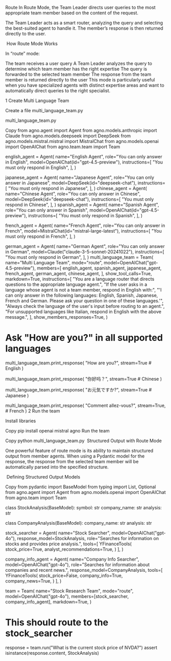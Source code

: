 Route
In Route Mode, the Team Leader directs user queries to the most appropriate team member based on the content of the request.

The Team Leader acts as a smart router, analyzing the query and selecting the best-suited agent to handle it. The member’s response is then returned directly to the user.

​
How Route Mode Works

In “route” mode:

The team receives a user query
A Team Leader analyzes the query to determine which team member has the right expertise
The query is forwarded to the selected team member
The response from the team member is returned directly to the user
This mode is particularly useful when you have specialized agents with distinct expertise areas and want to automatically direct queries to the right specialist.

1
Create Multi Language Team

Create a file multi_language_team.py

multi_language_team.py

Copy
from agno.agent import Agent
from agno.models.anthropic import Claude
from agno.models.deepseek import DeepSeek
from agno.models.mistral.mistral import MistralChat
from agno.models.openai import OpenAIChat
from agno.team.team import Team

english_agent = Agent(
    name="English Agent",
    role="You can only answer in English",
    model=OpenAIChat(id="gpt-4.5-preview"),
    instructions=[
        "You must only respond in English",
    ],
)

japanese_agent = Agent(
    name="Japanese Agent",
    role="You can only answer in Japanese",
    model=DeepSeek(id="deepseek-chat"),
    instructions=[
        "You must only respond in Japanese",
    ],
)
chinese_agent = Agent(
    name="Chinese Agent",
    role="You can only answer in Chinese",
    model=DeepSeek(id="deepseek-chat"),
    instructions=[
        "You must only respond in Chinese",
    ],
)
spanish_agent = Agent(
    name="Spanish Agent",
    role="You can only answer in Spanish",
    model=OpenAIChat(id="gpt-4.5-preview"),
    instructions=[
        "You must only respond in Spanish",
    ],
)

french_agent = Agent(
    name="French Agent",
    role="You can only answer in French",
    model=MistralChat(id="mistral-large-latest"),
    instructions=[
        "You must only respond in French",
    ],
)

german_agent = Agent(
    name="German Agent",
    role="You can only answer in German",
    model=Claude("claude-3-5-sonnet-20241022"),
    instructions=[
        "You must only respond in German",
    ],
)
multi_language_team = Team(
    name="Multi Language Team",
    mode="route",
    model=OpenAIChat("gpt-4.5-preview"),
    members=[
        english_agent,
        spanish_agent,
        japanese_agent,
        french_agent,
        german_agent,
        chinese_agent,
    ],
    show_tool_calls=True,
    markdown=True,
    instructions=[
        "You are a language router that directs questions to the appropriate language agent.",
        "If the user asks in a language whose agent is not a team member, respond in English with:",
        "'I can only answer in the following languages: English, Spanish, Japanese, French and German. Please ask your question in one of these languages.'",
        "Always check the language of the user's input before routing to an agent.",
        "For unsupported languages like Italian, respond in English with the above message.",
    ],
    show_members_responses=True,
)


# Ask "How are you?" in all supported languages
multi_language_team.print_response(
    "How are you?", stream=True  # English
)

multi_language_team.print_response(
    "你好吗？", stream=True  # Chinese
)

multi_language_team.print_response(
    "お元気ですか?", stream=True  # Japanese
)

multi_language_team.print_response(
    "Comment allez-vous?",
    stream=True,  # French
)
2
Run the team

Install libraries


Copy
pip install openai mistral agno
Run the team


Copy
python multi_language_team.py
​
Structured Output with Route Mode

One powerful feature of route mode is its ability to maintain structured output from member agents. When using a Pydantic model for the response, the response from the selected team member will be automatically parsed into the specified structure.

​
Defining Structured Output Models


Copy
from pydantic import BaseModel
from typing import List, Optional
from agno.agent import Agent
from agno.models.openai import OpenAIChat
from agno.team import Team


class StockAnalysis(BaseModel):
    symbol: str
    company_name: str
    analysis: str

class CompanyAnalysis(BaseModel):
    company_name: str
    analysis: str

stock_searcher = Agent(
    name="Stock Searcher",
    model=OpenAIChat("gpt-4o"),
    response_model=StockAnalysis,
    role="Searches for information on stocks and provides price analysis.",
    tools=[
        YFinanceTools(
            stock_price=True,
            analyst_recommendations=True,
        )
    ],
)

company_info_agent = Agent(
    name="Company Info Searcher",
    model=OpenAIChat("gpt-4o"),
    role="Searches for information about companies and recent news.",
    response_model=CompanyAnalysis,
    tools=[
        YFinanceTools(
            stock_price=False,
            company_info=True,
            company_news=True,
        )
    ],
)

team = Team(
    name="Stock Research Team",
    mode="route",
    model=OpenAIChat("gpt-4o"),
    members=[stock_searcher, company_info_agent],
    markdown=True,
)

# This should route to the stock_searcher
response = team.run("What is the current stock price of NVDA?")
assert isinstance(response.content, StockAnalysis)